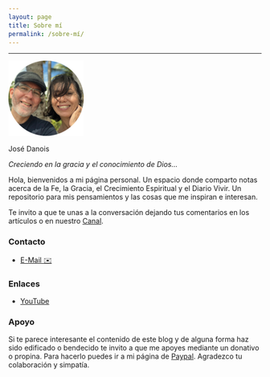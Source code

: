 ```yaml
---
layout: page
title: Sobre mí
permalink: /sobre-mí/
---
```


---
![profile-pic](/images/IMG-5001-modified.png)

José Danois

_Creciendo en la gracia y el conocimiento de Dios..._

Hola, bienvenidos a mi página personal. Un espacio donde comparto notas acerca de la Fe, la Gracia, el Crecimiento Espiritual y el Diario Vivir. Un repositorio para mis pensamientos y las cosas que me inspiran e interesan.

Te invito a que te unas a la conversación dejando tus comentarios en los artículos o en nuestro <a href="https://t.me/danoisblog" target="_blank">Canal</a>.


### Contacto

- <a href="mailto:josedanois@gmail.com" target="_blank">E-Mail ✉️</a>

### Enlaces
  
- <a href="https://www.youtube.com/@jdanois" target="_blank">YouTube</a>

### Apoyo

Si te parece interesante el contenido de este blog y de alguna forma haz sido edificado o bendecido te invito a que me apoyes mediante un donativo o propina. Para hacerlo puedes ir a mi página de <a href="https://www.paypal.com/donate?hosted_button_id=N6EF4CUBXF3BY" target="_blank">Paypal</a>. Agradezco tu colaboración y simpatía.
